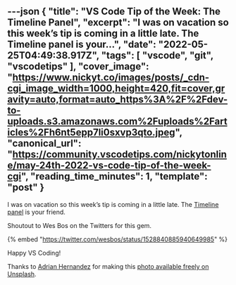---json
{
  "title": "VS Code Tip of the Week: The Timeline Panel",
  "excerpt": "I was on vacation so this week’s tip is coming in a little late. The Timeline panel is your...",
  "date": "2022-05-25T04:49:38.917Z",
  "tags": [
    "vscode",
    "git",
    "vscodetips"
  ],
  "cover_image": "https://www.nickyt.co/images/posts/_cdn-cgi_image_width=1000,height=420,fit=cover,gravity=auto,format=auto_https%3A%2F%2Fdev-to-uploads.s3.amazonaws.com%2Fuploads%2Farticles%2Fh6nt5epp7li0sxvp3qto.jpeg",
  "canonical_url": "https://community.vscodetips.com/nickytonline/may-24th-2022-vs-code-tip-of-the-week-cgi",
  "reading_time_minutes": 1,
  "template": "post"
}
---

I was on vacation so this week’s tip is coming in a little late. The [Timeline panel](https://code.visualstudio.com/updates/v1_44#_timeline-view) is your friend.

Shoutout to Wes Bos on the Twitters for this gem.

{% embed "https://twitter.com/wesbos/status/1528840885940649985" %}

Happy VS Coding!

Thanks to [Adrian Hernandez](https://unsplash.com/photos/7BcHkouw6Uc?utm_source=unsplash&utm_medium=referral&utm_content=creditShareLink) for making this [photo available freely on Unsplash](https://unsplash.com/photos/7BcHkouw6Uc?utm_source=twitter&utm_medium=referral&utm_content=creditShareLink).
